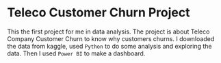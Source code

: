 # Teleco Customer Churn Project
This the first project for me in data analysis.
The project is about Teleco Company Customer Churn to know why customers churns.
I downloaded the data from kaggle, used `Python` to do some analysis and exploring the data.
Then I used `Power BI` to make a dashboard.
